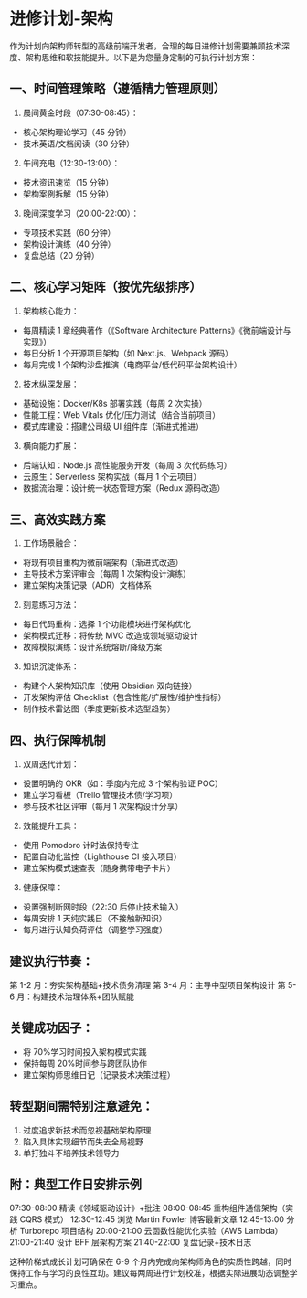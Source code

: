 # 进修计划-架构

作为计划向架构师转型的高级前端开发者，合理的每日进修计划需要兼顾技术深度、架构思维和软技能提升。以下是为您量身定制的可执行计划方案：

## 一、时间管理策略（遵循精力管理原则）

1. 晨间黄金时段（07:30-08:45）：

- 核心架构理论学习（45 分钟）
- 技术英语/文档阅读（30 分钟）

2. 午间充电（12:30-13:00）：

- 技术资讯速览（15 分钟）
- 架构案例拆解（15 分钟）

3. 晚间深度学习（20:00-22:00）：

- 专项技术实践（60 分钟）
- 架构设计演练（40 分钟）
- 复盘总结（20 分钟）

## 二、核心学习矩阵（按优先级排序）

1. 架构核心能力：

- 每周精读 1 章经典著作（《Software Architecture Patterns》《微前端设计与实现》）
- 每日分析 1 个开源项目架构（如 Next.js、Webpack 源码）
- 每月完成 1 个架构沙盘推演（电商平台/低代码平台架构设计）

2. 技术纵深发展：

- 基础设施：Docker/K8s 部署实践（每周 2 次实操）
- 性能工程：Web Vitals 优化/压力测试（结合当前项目）
- 模式库建设：搭建公司级 UI 组件库（渐进式推进）

3. 横向能力扩展：

- 后端认知：Node.js 高性能服务开发（每周 3 次代码练习）
- 云原生：Serverless 架构实战（每月 1 个云项目）
- 数据流治理：设计统一状态管理方案（Redux 源码改造）

## 三、高效实践方案

1. 工作场景融合：

- 将现有项目重构为微前端架构（渐进式改造）
- 主导技术方案评审会（每周 1 次架构设计演练）
- 建立架构决策记录（ADR）文档体系

2. 刻意练习方法：

- 每日代码重构：选择 1 个功能模块进行架构优化
- 架构模式迁移：将传统 MVC 改造成领域驱动设计
- 故障模拟演练：设计系统熔断/降级方案

3. 知识沉淀体系：

- 构建个人架构知识库（使用 Obsidian 双向链接）
- 开发架构评估 Checklist（包含性能/扩展性/维护性指标）
- 制作技术雷达图（季度更新技术选型趋势）

## 四、执行保障机制

1. 双周迭代计划：

- 设置明确的 OKR（如：季度内完成 3 个架构验证 POC）
- 建立学习看板（Trello 管理技术债/学习项）
- 参与技术社区评审（每月 1 次架构设计分享）

2. 效能提升工具：

- 使用 Pomodoro 计时法保持专注
- 配置自动化监控（Lighthouse CI 接入项目）
- 建立架构模式速查表（随身携带电子卡片）

3. 健康保障：

- 设置强制断网时段（22:30 后停止技术输入）
- 每周安排 1 天纯实践日（不接触新知识）
- 每月进行认知负荷评估（调整学习强度）

## 建议执行节奏：

第 1-2 月：夯实架构基础+技术债务清理
第 3-4 月：主导中型项目架构设计
第 5-6 月：构建技术治理体系+团队赋能

## 关键成功因子：

- 将 70%学习时间投入架构模式实践
- 保持每周 20%时间参与跨团队协作
- 建立架构师思维日记（记录技术决策过程）

## 转型期间需特别注意避免：

1. 过度追求新技术而忽视基础架构原理
2. 陷入具体实现细节而失去全局视野
3. 单打独斗不培养技术领导力

## 附：典型工作日安排示例

07:30-08:00 精读《领域驱动设计》+批注
08:00-08:45 重构组件通信架构（实践 CQRS 模式）
12:30-12:45 浏览 Martin Fowler 博客最新文章
12:45-13:00 分析 Turborepo 项目结构
20:00-21:00 云函数性能优化实验（AWS Lambda）
21:00-21:40 设计 BFF 层架构方案
21:40-22:00 复盘记录+技术日志

这种阶梯式成长计划可确保在 6-9 个月内完成向架构师角色的实质性跨越，同时保持工作与学习的良性互动。建议每两周进行计划校准，根据实际进展动态调整学习重点。
